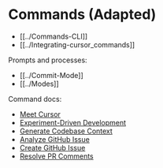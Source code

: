 # Commands (Adapted)

- [[../Commands-CLI]]
- [[../Integrating-cursor_commands]]

Prompts and processes:
- [[../Commit-Mode]]
- [[../Modes]]

Command docs:
- [Meet Cursor](../../docs/commands/meet-cursor.md)
- [Experiment-Driven Development](../../docs/commands/experiment-driven-development.md)
- [Generate Codebase Context](../../docs/commands/generate-codebase-context.md)
- [Analyze GitHub Issue](../../docs/commands/analyze-github-issue.md)
- [Create GitHub Issue](../../docs/commands/create-github-issue.md)
- [Resolve PR Comments](../../docs/commands/resolve-pr-comments.md)